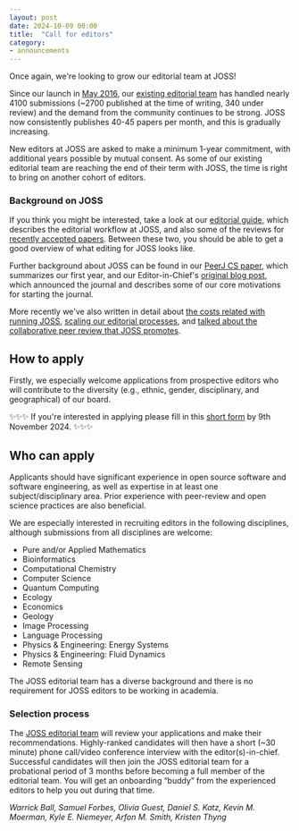```yaml
---
layout: post
date: 2024-10-09 00:00
title:  "Call for editors"
category:
- announcements
---
```


Once again, we're looking to grow our editorial team at JOSS!

Since our launch in [May 2016](https://www.arfon.org/announcing-the-journal-of-open-source-software), our [existing editorial team](http://joss.theoj.org/about#editorial_board) has handled nearly 4100 submissions (~2700 published at the time of writing, 340 under review) and the demand from the community continues to be strong. JOSS now consistently publishes 40-45 papers per month, and this is gradually increasing.

New editors at JOSS are asked to make a minimum 1-year commitment, with additional years possible by mutual consent. As some of our existing editorial team are reaching the end of their term with JOSS, the time is right to bring on another cohort of editors.

### Background on JOSS

If you think you might be interested, take a look at our [editorial guide](https://joss.readthedocs.io/en/latest/editing.html), which describes the editorial workflow at JOSS, and also some of the reviews for [recently accepted papers](https://github.com/openjournals/joss-reviews/issues?utf8=%E2%9C%93&q=is%3Aclosed+label%3Aaccepted+). Between these two, you should be able to get a good overview of what editing for JOSS looks like.

Further background about JOSS can be found in our [PeerJ CS paper](https://doi.org/10.7717/peerj-cs.147), which summarizes our first year, and our Editor-in-Chief's [original blog post](https://www.arfon.org/announcing-the-journal-of-open-source-software), which announced the journal and describes some of our core motivations for starting the journal.

More recently we've also written in detail about [the costs related with running JOSS](https://blog.joss.theoj.org/2019/06/cost-models-for-running-an-online-open-journal), [scaling our editorial processes](https://blog.joss.theoj.org/2019/07/scaling), and [talked about the collaborative peer review that JOSS promotes](https://www.youtube.com/watch?v=niRiyaErqwQ).

## How to apply

Firstly, we especially welcome applications from prospective editors who will contribute to the diversity (e.g., ethnic, gender, disciplinary, and geographical) of our board. 

✨✨✨ If you're interested in applying please fill in this [short form](https://forms.gle/SwNqHd3KYi1rwPMEA) by 9th November 2024. ✨✨✨

## Who can apply

Applicants should have significant experience in open source software and software engineering, as well as expertise in at least one subject/disciplinary area. Prior experience with peer-review and open science practices are also beneficial.  

We are especially interested in recruiting editors in the following disciplines, although submissions from all disciplines are welcome:

- Pure and/or Applied Mathematics
- Bioinformatics
- Computational Chemistry
- Computer Science
- Quantum Computing
- Ecology
- Economics
- Geology
- Image Processing
- Language Processing
- Physics & Engineering: Energy Systems
- Physics & Engineering: Fluid Dynamics
- Remote Sensing

The JOSS editorial team has a diverse background and there is no requirement for JOSS editors to be working in academia.

### Selection process

The [JOSS editorial team](http://joss.theoj.org/about#editorial_board) will review your applications and make their recommendations. Highly-ranked candidates will then have a short (~30 minute) phone call/video conference interview with the editor(s)-in-chief. Successful candidates will then join the JOSS editorial team for a probational period of 3 months before becoming a full member of the editorial team. You will get an onboarding “buddy” from the experienced editors to help you out during that time.

_Warrick Ball, Samuel Forbes, Olivia Guest, Daniel S. Katz, Kevin M. Moerman, Kyle E. Niemeyer, Arfon M. Smith, Kristen Thyng_
